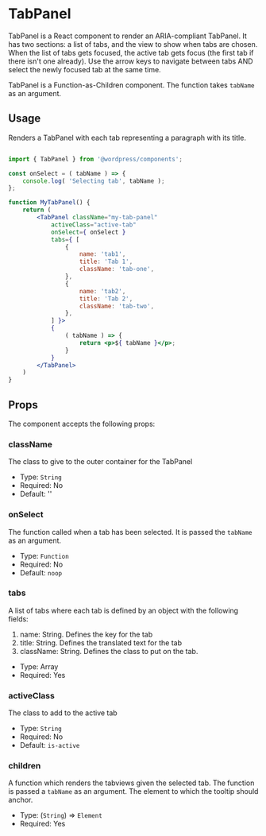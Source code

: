 TabPanel
=======

TabPanel is a React component to render an ARIA-compliant TabPanel. It has two sections: a list of tabs, and the view to show when tabs are chosen. When the list of tabs gets focused, the active tab gets focus (the first tab if there isn't one already). Use the arrow keys to navigate between tabs AND select the newly focused tab at the same time.

TabPanel is a Function-as-Children component. The function takes `tabName` as an argument.

## Usage

Renders a TabPanel with each tab representing a paragraph with its title.

```jsx

import { TabPanel } from '@wordpress/components';

const onSelect = ( tabName ) => {
	console.log( 'Selecting tab', tabName );
};

function MyTabPanel() {
	return (
		<TabPanel className="my-tab-panel"
			activeClass="active-tab"
			onSelect={ onSelect }
			tabs={ [
				{
					name: 'tab1',
					title: 'Tab 1',
					className: 'tab-one',
				},
				{
					name: 'tab2',
					title: 'Tab 2',
					className: 'tab-two',
				},
			] }>
			{
				( tabName ) => {
					return <p>${ tabName }</p>;
				}
			}
		</TabPanel>
	)
}
```

## Props

The component accepts the following props:

### className

The class to give to the outer container for the TabPanel

- Type: `String`
- Required: No
- Default: ''

### onSelect

The function called when a tab has been selected. It is passed the `tabName` as an argument.

- Type: `Function`
- Required: No
- Default: `noop`

### tabs

A list of tabs where each tab is defined by an object with the following fields:

1. name: String. Defines the key for the tab
2. title: String. Defines the translated text for the tab
3. className: String. Defines the class to put on the tab.

- Type: Array
- Required: Yes

### activeClass

The class to add to the active tab

- Type: `String`
- Required: No
- Default: `is-active`

### children

A function which renders the tabviews given the selected tab. The function is passed a `tabName` as an argument.
The element to which the tooltip should anchor.

- Type: (`String`) => `Element`
- Required: Yes
